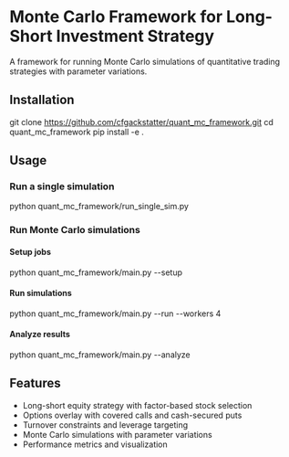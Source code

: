 # Monte Carlo Framework for Long-Short Investment Strategy

A framework for running Monte Carlo simulations of quantitative trading strategies with parameter variations.

## Installation
git clone https://github.com/cfgackstatter/quant_mc_framework.git
cd quant_mc_framework
pip install -e .

## Usage

### Run a single simulation
python quant_mc_framework/run_single_sim.py

### Run Monte Carlo simulations

#### Setup jobs
python quant_mc_framework/main.py --setup

#### Run simulations
python quant_mc_framework/main.py --run --workers 4

#### Analyze results
python quant_mc_framework/main.py --analyze

## Features

- Long-short equity strategy with factor-based stock selection
- Options overlay with covered calls and cash-secured puts
- Turnover constraints and leverage targeting
- Monte Carlo simulations with parameter variations
- Performance metrics and visualization